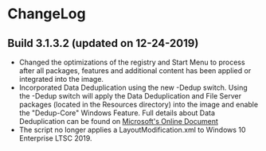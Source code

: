 # ChangeLog #

## Build 3.1.3.2 (updated on 12-24-2019) ##

- Changed the optimizations of the registry and Start Menu to process after all packages, features and additional content has been applied or integrated into the image.
- Incorporated Data Deduplication using the new -Dedup switch. Using the -Dedup switch will apply the Data Deduplication and File Server packages (located in the Resources directory) into the image and enable the "Dedup-Core" Windows Feature.  Full details about Data Deduplication can be found on [Microsoft's Online Document](https://docs.microsoft.com/en-us/windows-server/storage/data-deduplication/overview)
- The script no longer applies a LayoutModification.xml to Windows 10 Enterprise LTSC 2019.